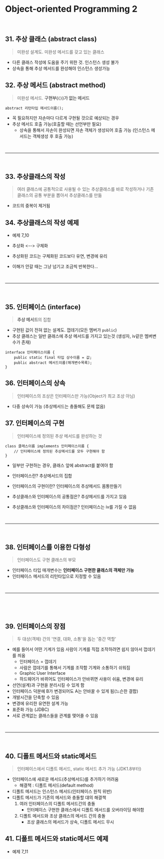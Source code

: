 # **Object-oriented Programming 2**
  
<br>

[]()
    
## 31. 추상 클래스 (abstract class)
> 미완성 설계도. 미완성 메서드를 갖고 있는 클래스

- 다른 클래스 작성에 도움을 주기 위한 것. 인스턴스 생성 불가
- 상속을 통해 추상 메서드를 완성해야 인스턴스 생성가능

## 32. 추상 메서드 (abstract method)
> 미완성 메서드. **구현부(```{}```)가 없는 메서드**
```
abstract 리턴타입 메서드이름();
```
- 꼭 필요하지만 자손마다 다르게 구현될 것으로 예상되는 경우
- 추상 메서드 호출 가능(호출할 때는 선언부만 필요)
  - 상속을 통해서 자손이 완성되면 자손 객체가 생성되어 호출 가능 (인스턴스 메서드는 객체생성 후 호출 가능)


<br>
<hr>
<br>

[]()


## 33. 추상클래스의 작성
> 여러 클래스에 공통적으로 사용될 수 있는 추상클래스를 바로 작성하거나 기존 클래스의 공통 부분을 뽑아서 추상클래스를 만듦
- 코드의 중복이 제거됨

## 34. 추상클래스의 작성 예제
- 예제 7_10

- 추상화 <--> 구체화
- 추상화된 코드는 구체화된 코드보다 유연, 변경에 유리
- 이해가 안갈 때는 그냥 넘기고 조금씩 반복한다...


<br>
<hr>
<br>

[]()



## 35. 인터페이스 (interface)
> **추상 메서드**의 집합
- 구현된 겂이 전혀 없는 설계도. 껍데기(모든 멤버가 ```public```)
- 추상 클래스는 일반 클래스에 추상 메서드를 가지고 있는것 (생성자, iv같은 멤버변수가 존재)
```
interface 인터페이스이름 {
    public static final 타입 상수이름 = 값;
    public abstract 메서드이름(매개변수목록);
}
```

## 36. 인터페이스의 상속
> 인터페이스의 조상은 인터페이스만 가능(Object가 최고 조상 아님)
- 다중 상속이 가능 (추상메서드는 충돌해도 문제 없음)


## 37. 인터페이스의 구현
> 인터페이스에 정의된 추상 메서드를 완성하는 것
```
class 클래스이름 implements 인터페이스이름 {
    // 인터페이스에 정의된 추상메서드를 모두 구현해야 함
}
```
- 일부만 구현하는 경우, 클래스 앞에 abstract를 붙여야 함

- 인터페이스란? 추상메서드의 집합
- 인터페이스의 구현이란? 인터페이스의 추상메서드 몸통만들기
- 추상클래스와 인터페이스의 공통점은? 추상메서드를 가지고 있음
- 추상클래스와 인터페이스의 차이점은? 인터페이스는 iv를 가질 수 없음
  

<br>
<hr>
<br>

[]()

## 38. 인터페이스를 이용한 다형성
> 인터페이스도 구현 클래스의 부모
- 인터페이스 타입 매개변수는 **인터페이스 구현한 클래스의 객체만 가능**
- 인터페이스 메서드의 리턴타입으로 지정할 수 있음

<br>
<hr>
<br>

[]()  
[]()


## 39. 인터페이스의 장점
> 두 대상(객체) 간의 '연결, 대화, 소통'을 돕는 '중간 역할'
- 예를 들어서 어떤 기계가 있음 사람이 기계를 직접 조작하려면 쉽지 않아서 껍데기를 씌움
  - 인터페이스 = 껍데기
  - 사람은 껍데기를 통해서 기계를 조작함 기계와 소통하기 쉬워짐
  - Graphic User Interface
  - 하드웨어가 바뀌어도 인터페이스가 안바뀌면 사용이 쉬움, 변경에 유리
- 선언(설계)과 구현을 분리시킬 수 있게 함
- 인터페이스 덕분에 B가 변경되어도 A는 안바꿀 수 있게 됨(느슨한 결합)
- 개발시간을 단축할 수 있음
- 변경에 유리한 유연한 설계 가능
- 표준화 가능 (JDBC)
- 서로 관계없는 클래스들을 관계를 맺어줄 수 있음



<br>
<hr>
<br>

[]()



## 40. 디폴트 메서드와 static메서드
> 인터페이스에서 디폴트 메서드, static 메서드 추가 가능 (JDK1.8부터)
- 인터페이스에 새로운 메서드(추상메서드)를 추가하기 어려움
  - 해결책 : 디폴트 메서드(default method)
- 디폴트 메서드는 인스턴스 메서드(인터페이스 원칙 위반)
- 디폴트 메서드가 기존의 메서드와 충돌할 댸의 해결책
  1. 여러 인터페이스의 디폴트 메서드간의 충돌
     - 인터페이스 구현한 클래스에서 디폴트 메서드를 오버라이딩 해야함
  2. 디폴트 메서드와 조상 클래스의 메서드 간의 충돌
     - 조상 클래스의 메서드가 상속, 디폴트 메서드 무시
## 41. 디폴트 메서드와 static메서드 예제
- 예제 7_11